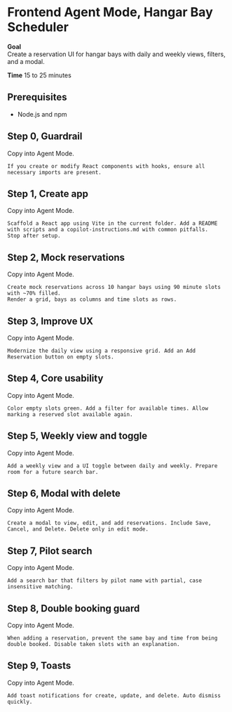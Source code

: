 # Frontend Agent Mode, Hangar Bay Scheduler

**Goal**  
Create a reservation UI for hangar bays with daily and weekly views, filters, and a modal.

**Time** 15 to 25 minutes

## Prerequisites
- Node.js and npm

## Step 0, Guardrail
Copy into Agent Mode.
```
If you create or modify React components with hooks, ensure all necessary imports are present.
```

## Step 1, Create app
Copy into Agent Mode.
```
Scaffold a React app using Vite in the current folder. Add a README with scripts and a copilot-instructions.md with common pitfalls.
Stop after setup.
```

## Step 2, Mock reservations
Copy into Agent Mode.
```
Create mock reservations across 10 hangar bays using 90 minute slots with ~70% filled. 
Render a grid, bays as columns and time slots as rows.
```

## Step 3, Improve UX
Copy into Agent Mode.
```
Modernize the daily view using a responsive grid. Add an Add Reservation button on empty slots.
```

## Step 4, Core usability
Copy into Agent Mode.
```
Color empty slots green. Add a filter for available times. Allow marking a reserved slot available again.
```

## Step 5, Weekly view and toggle
Copy into Agent Mode.
```
Add a weekly view and a UI toggle between daily and weekly. Prepare room for a future search bar.
```

## Step 6, Modal with delete
Copy into Agent Mode.
```
Create a modal to view, edit, and add reservations. Include Save, Cancel, and Delete. Delete only in edit mode.
```

## Step 7, Pilot search
Copy into Agent Mode.
```
Add a search bar that filters by pilot name with partial, case insensitive matching.
```

## Step 8, Double booking guard
Copy into Agent Mode.
```
When adding a reservation, prevent the same bay and time from being double booked. Disable taken slots with an explanation.
```

## Step 9, Toasts
Copy into Agent Mode.
```
Add toast notifications for create, update, and delete. Auto dismiss quickly.
```
